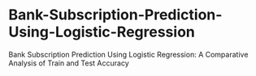 # Bank-Subscription-Prediction-Using-Logistic-Regression
Bank Subscription Prediction Using Logistic Regression: A Comparative Analysis of Train and Test Accuracy
